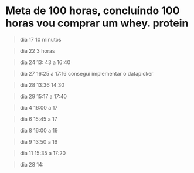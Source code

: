 # Meta de 100 horas, concluíndo 100 horas vou comprar um whey. protein

> dia 17 10 minutos

> dia 22 3 horas

> dia 24 13: 43 a 16:40

> dia 27 16:25 a 17:16
consegui implementar o datapicker

> dia 28 13:36 14:30

> dia 29 15:17 a 17:40

> dia 4 16:00 a 17

> dia 6 15:45 a 17

> dia 8 16:00 a 19

> dia 9 13:50 a 16

> dia 11 15:35 a 17:20

> dia 28 14: